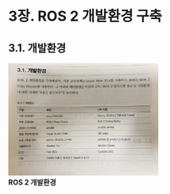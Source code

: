# 3장. ROS 2 개발환경 구축
## 3.1. 개발환경

<img src="./img/ROS_DevSetting.jpg" width = 60%><br>**ROS 2 개발환경**</img>
